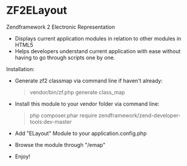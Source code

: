 ZF2ELayout
==========

Zendframework 2 Electronic Representation

- Displays current application modules in relation to other modules in HTML5
- Helps developers understand current application with ease 
  without having to go through scripts one by one.

Installation:
  - Generate zf2 classmap via command line if haven't already:
    >vendor/bin/zf.php generate class_map
  
  - Install this module to your vendor folder via command line:	
    >php composer.phar require zendframework/zend-developer-tools:dev-master

  - Add "ELayout" Module to your application.config.php
  - Browse the module through "/emap"
  - Enjoy!
